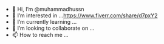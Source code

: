 - 👋 Hi, I’m @muhammadhussn
- 👀 I’m interested in ...https://www.fiverr.com/share/d7pxY2
- 🌱 I’m currently learning ...
- 💞️ I’m looking to collaborate on ...
- 📫 How to reach me ...

<!---
muhammadhussn/muhammadhussn is a ✨ special ✨ repository because its `README.md` (this file) appears on your GitHub profile.
You can click the Preview link to take a look at your changes.
--->
